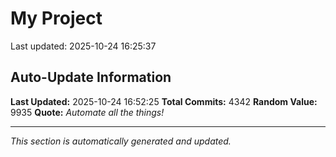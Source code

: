 # My Project


Last updated: 2025-10-24 16:25:37





























































































































































































































































































































































































































































































































































































































































































































































































































































































































































































































































































































































































































































































































































































































































































































































































































































































































































































































































































































































































































































































































































































































































































































































































































































































































































































































































































































































































































































































































































































































































































































































































































































































































































































































































































































































































































































































































































































































































































































































































































































































































































































































































































































































































































































































































































































































































































































































































































































































































## Auto-Update Information

**Last Updated:** 2025-10-24 16:52:25
**Total Commits:** 4342
**Random Value:** 9935
**Quote:** _Automate all the things!_

---
_This section is automatically generated and updated._